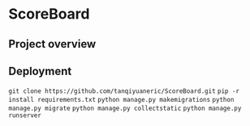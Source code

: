 # ScoreBoard

## Project overview



## Deployment
```git clone https://github.com/tanqiyuaneric/ScoreBoard.git```
```pip -r install requirements.txt```
```python manage.py makemigrations```
```python manage.py migrate```
```python manage.py collectstatic```
```python manage.py runserver```